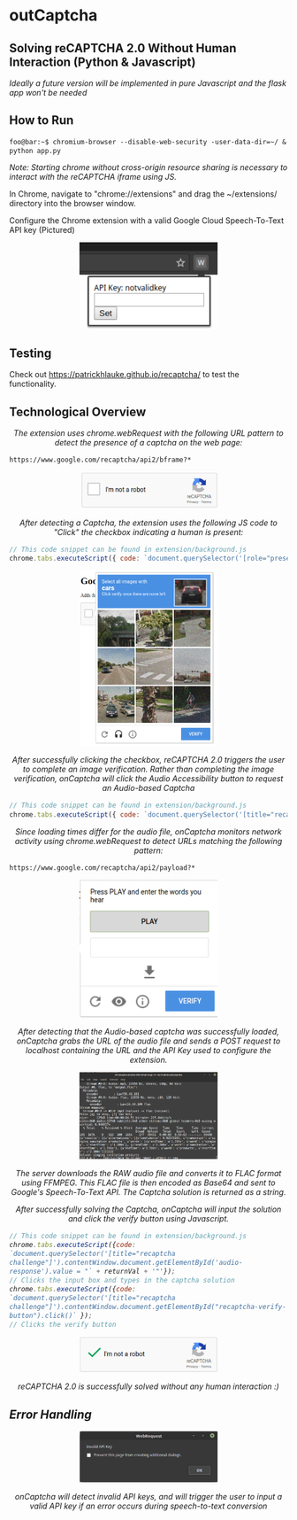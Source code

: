 # outCaptcha
## Solving reCAPTCHA 2.0 Without Human Interaction (Python & Javascript)

<i>Ideally a future version will be implemented in pure Javascript and the flask app won't be needed</i>

## How to Run

```console
foo@bar:~$ chromium-browser --disable-web-security -user-data-dir=~/ & python app.py
```

<i>Note: Starting chrome without cross-origin resource sharing is necessary to interact with the reCAPTCHA iframe using JS.</i>

In Chrome, navigate to "chrome://extensions" and drag the ~/extensions/ directory into the browser window.

Configure the Chrome extension with a valid Google Cloud Speech-To-Text API key (Pictured)

<p align="center"><i>
  <img src="src/keyInput.png" width="250"/>
</i></p>

## Testing

Check out https://patrickhlauke.github.io/recaptcha/ to test the functionality.

## Technological Overview

<p align="center"><i>The extension uses chrome.webRequest with the following URL pattern to detect the presence of a captcha on the web page:</i></p>

```
https://www.google.com/recaptcha/api2/bframe?*
```

<p align="center"><i>
  <img src="src/unsolvedCaptcha.png" width="250"/>
</i></p>
<p align="center"><i>After detecting a Captcha, the extension uses the following JS code to "Click" the checkbox indicating a human is present:</i></p>

```javascript
// This code snippet can be found in extension/background.js
chrome.tabs.executeScript({ code: `document.querySelector('[role="presentation"]').contentWindow.document.getElementById("recaptcha-anchor").click()` });
```

<p align="center"><i>
  <img src="src/captchaImage.png" width="250"/>
</i></p>
<p align="center"><i>After successfully clicking the checkbox, reCAPTCHA 2.0 triggers the user to complete an image verification.  Rather than completing the image verification, onCaptcha will click the Audio Accessibility button to request an Audio-based Captcha</i></p>

```javascript
// This code snippet can be found in extension/background.js
chrome.tabs.executeScript({ code: `document.querySelector('[title="recaptcha challenge"]').contentWindow.document.getElementById("recaptcha-audio-button").click()` });
```

<p align="center"><i>Since loading times differ for the audio file, onCaptcha monitors network activity using chrome.webRequest to detect URLs matching the following pattern:</i></p>

```
https://www.google.com/recaptcha/api2/payload?*
```

<p align="center"><i>
  <img src="src/audioOption.png" width="250"/>
</i></p>
<p align="center"><i>After detecting that the Audio-based captcha was successfully loaded, onCaptcha grabs the URL of the audio file and sends a POST request to localhost containing the URL and the API Key used to configure the extension.</i></p>

<p align="center"><i>
  <img src="src/output.png" width="250"/>
</i></p>
<p align="center"><i>The server downloads the RAW audio file and converts it to FLAC format using FFMPEG.  This FLAC file is then encoded as Base64 and sent to Google's Speech-To-Text API.  The Captcha solution is returned as a string.</i></p>

<p align="center"><i>After successfully solving the Captcha, onCaptcha will input the solution and click the verify button using Javascript.<p>

```javascript
// This code snippet can be found in extension/background.js
chrome.tabs.executeScript({code: `document.querySelector('[title="recaptcha challenge"]').contentWindow.document.getElementById('audio-response').value = "` + returnVal + '"'});
// Clicks the input box and types in the captcha solution
chrome.tabs.executeScript({code: `document.querySelector('[title="recaptcha challenge"]').contentWindow.document.getElementById("recaptcha-verify-button").click()` });
// Clicks the verify button
```

<p align="center"><i>
  <img src="src/solved.png" width="250"/>
</i></p>
<p align="center"><i>reCAPTCHA 2.0 is successfully solved without any human interaction :)</i></p>

## Error Handling

<p align="center"><i>
  <img src="src/invalidKey.png" width="250"/>
</i></p>
<p align="center"><i>onCaptcha will detect invalid API keys, and will trigger the user to input a valid API key if an error occurs during speech-to-text conversion</i></p>



